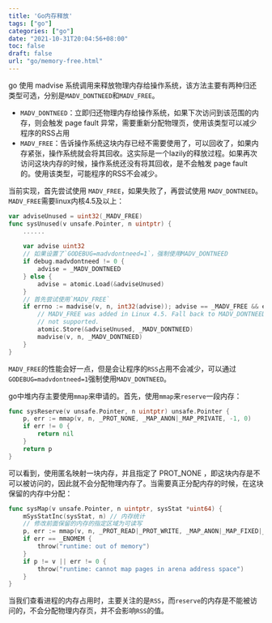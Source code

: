 ```yaml
---
title: 'Go内存释放'
tags: ["go"]
categories: ["go"]
date: "2021-10-31T20:04:56+08:00"
toc: false
draft: false
url: "go/memory-free.html"
---
```


go 使用 madvise 系统调用来释放物理内存给操作系统，该方法主要有两种归还类型可选，分别是`MADV_DONTNEED`和`MADV_FREE`。

<!--more-->

- `MADV_DONTNEED`：立即归还物理内存给操作系统，如果下次访问到该范围的内存，则会触发 page fault 异常，需要重新分配物理页，使用该类型可以减少程序的RSS占用
- `MADV_FREE`：告诉操作系统这块内存已经不需要使用了，可以回收了，如果内存紧张，操作系统就会将其回收。这实际是一个lazily的释放过程。如果再次访问这块内存的时候，操作系统还没有将其回收，是不会触发 page fault 的。使用该类型，可能程序的RSS不会减少。


当前实现，首先尝试使用 `MADV_FREE`，如果失败了，再尝试使用 `MADV_DONTNEED`。`MADV_FREE`需要linux内核4.5及以上：

```go
var adviseUnused = uint32(_MADV_FREE)
func sysUnused(v unsafe.Pointer, n uintptr) {
    ......
  
    var advise uint32
    // 如果设置了`GODEBUG=madvdontneed=1`，强制使用MADV_DONTNEED
    if debug.madvdontneed != 0 {
        advise = _MADV_DONTNEED
    } else {
        advise = atomic.Load(&adviseUnused)
    }
    // 首先尝试使用`MADV_FREE`
    if errno := madvise(v, n, int32(advise)); advise == _MADV_FREE && errno != 0 {
        // MADV_FREE was added in Linux 4.5. Fall back to MADV_DONTNEED if it is
        // not supported.
        atomic.Store(&adviseUnused, _MADV_DONTNEED)
        madvise(v, n, _MADV_DONTNEED)
    }
}
```



`MADV_FREE`的性能会好一点，但是会让程序的`RSS`占用不会减少，可以通过`GODEBUG=madvdontneed=1`强制使用`MADV_DONTNEED`。

go中堆内存主要使用`mmap`来申请的。首先，使用`mmap`来`reserve`一段内存：

```go
func sysReserve(v unsafe.Pointer, n uintptr) unsafe.Pointer {
	p, err := mmap(v, n, _PROT_NONE, _MAP_ANON|_MAP_PRIVATE, -1, 0)
	if err != 0 {
		return nil
	}
	return p
}
```



可以看到，使用匿名映射一块内存，并且指定了 PROT_NONE ，即这块内存是不可以被访问的，因此就不会分配物理内存了。当需要真正分配内存的时候，在这块保留的内存中分配：

```go
func sysMap(v unsafe.Pointer, n uintptr, sysStat *uint64) {
	mSysStatInc(sysStat, n) // 内存统计
	// 修改前面保留的内存的指定区域为可读写
	p, err := mmap(v, n, _PROT_READ|_PROT_WRITE, _MAP_ANON|_MAP_FIXED|_MAP_PRIVATE, -1, 0)
	if err == _ENOMEM {
		throw("runtime: out of memory")
	}
	if p != v || err != 0 {
		throw("runtime: cannot map pages in arena address space")
	}
}
```



当我们查看进程的内存占用时，主要关注的是`RSS`，而`reserve`的内存是不能被访问的，不会分配物理内存页，并不会影响`RSS`的值。
